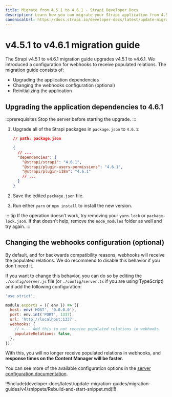 ```yaml
---
title: Migrate from 4.5.1 to 4.6.1 - Strapi Developer Docs
description: Learn how you can migrate your Strapi application from 4.5.1 to 4.6.1.
canonicalUrl: https://docs.strapi.io/developer-docs/latest/update-migration-guides/migration-guides/v4/migration-guide-4.5.1-to-4.6.1.html
---
```


# v4.5.1 to v4.6.1 migration guide

The Strapi v4.5.1 to v4.6.1 migration guide upgrades v4.5.1 to v4.6.1. We introduced a configuration for webhooks to receive populated relations. The migration guide consists of:

- Upgrading the application dependencies
- Changing the webhooks configuration (optional)
- Reinitializing the application

## Upgrading the application dependencies to 4.6.1

:::prerequisites
Stop the server before starting the upgrade.
:::

1. Upgrade all of the Strapi packages in `package.json` to `4.6.1`:

   ```json
   // path: package.json

   {
     // ...
     "dependencies": {
       "@strapi/strapi": "4.6.1",
       "@strapi/plugin-users-permissions": "4.6.1",
       "@strapi/plugin-i18n": "4.6.1"
       // ...
     }
   }
   ```

2. Save the edited `package.json` file.

3. Run either `yarn` or `npm install` to install the new version.

::: tip
If the operation doesn't work, try removing your `yarn.lock` or `package-lock.json`. If that doesn't help, remove the `node_modules` folder as well and try again.
:::

## Changing the webhooks configuration (optional)

By default, and for backwards compatibility reasons, webhooks will receive the populated relations. We do recommend to disable this behavior if you don't need it.

If you want to change this behavior, you can do so by editing the `./config/server.js` file (or `./config/server.ts` if you are using TypeScript) and add the following configuration:

```jsx
'use strict';

module.exports = ({ env }) => ({
  host: env('HOST', '0.0.0.0'),
  port: env.int('PORT', 1337),
  url: 'http://localhost:1337',
  webhooks: {
    // <--- Add this to not receive populated relations in webhooks
    populateRelations: false,
  },
});
```

With this, you will no longer receive populated relations in webhooks, and **response times on the Content Manager will be faster**.

You can see more of the available configuration options in the [server configuration documentation](/developer-docs/latest/setup-deployment-guides/configurations/required/server.md).

!!!include(developer-docs/latest/update-migration-guides/migration-guides/v4/snippets/Rebuild-and-start-snippet.md)!!!
